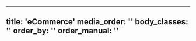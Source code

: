 ---
title: 'eCommerce'
media_order: ''
body_classes: ''
order_by: ''
order_manual: ''
------------------

